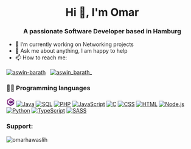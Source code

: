 <h1 align="center">Hi 👋, I'm Omar</h1>
<h3 align="center">A passionate Software Developer based in Hamburg </h3>

- 🔭 I’m currently working on Networking projects
- 💬 Ask me about anything, I am happy to help
- 📫 How to reach me:



<a href="https://www.linkedin.com/in/omar-al-hawasli-8ab4521a3/" target="_blank"><img align="center" src="https://raw.githubusercontent.com/rahuldkjain/github-profile-readme-generator/master/src/images/icons/Social/linked-in-alt.svg" alt="aswin-barath" height="30" width="40" /></a>
&nbsp;
<a href="https://www.instagram.com/ahawasliii/" target="_blank"><img align="center" src="https://raw.githubusercontent.com/rahuldkjain/github-profile-readme-generator/master/src/images/icons/Social/instagram.svg" alt="aswin_barath_" height="30" width="40" /></a>
&nbsp;





### 👨‍💻 Programming languages

<p>
    <a href="#"><img src="https://raw.githubusercontent.com/devicons/devicon/master/icons/csharp/csharp-original.svg" alt="csharp" width="22"/></a>
    <a href="#"><img alt="Java" src="https://img.shields.io/badge/Java-007396.svg?logo=java&logoColor=white"></a>
    <a href="#"><img alt="SQL" src="https://custom-icon-badges.herokuapp.com/badge/SQL-025E8C.svg?logo=database&logoColor=white"></a>
    <a href="#"><img alt="PHP" src="https://img.shields.io/badge/PHP-777BB4.svg?logo=php&logoColor=white"></a>
    <a href="#"><img alt="JavaScript" src="https://img.shields.io/badge/JavaScript-F7DF1E.svg?logo=javascript&logoColor=black"></a>      
    <a href="#"><img alt="C" src="https://custom-icon-badges.herokuapp.com/badge/C-03599C.svg?logo=c-in-hexagon&logoColor=white"></a>
    <a href="#"><img alt="CSS" src="https://img.shields.io/badge/CSS-1572B6.svg?logo=css3&logoColor=white"></a>
    <a href="#"><img alt="HTML" src="https://img.shields.io/badge/HTML-E34F26.svg?logo=html5&logoColor=white"></a>
    <a href="#"><img alt="Node.js" src="https://img.shields.io/badge/Node.js-43853D.svg?logo=node.js&logoColor=white"></a>
    <a href="#"><img alt="Python" src="https://img.shields.io/badge/Python-14354C.svg?logo=python&logoColor=white"></a>
    <a href="#"><img alt="TypeScript" src="https://img.shields.io/badge/TypeScript-007ACC.svg?logo=typescript&logoColor=white"></a>
    <a href="#"><img alt="SASS" src="https://img.shields.io/badge/Sass-hotpink.svg?logo=SASS&logoColor=white"></a>
</p> 



<h3 align="left">Support:</h3>
<p><a href="https://www.buymeacoffee.com/omarhawaslih"> <img align="left" src="https://cdn.buymeacoffee.com/buttons/v2/default-yellow.png" height="50" width="210" alt="omarhawaslih" /></a></p><br><br>
  


